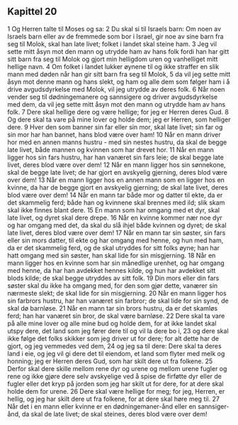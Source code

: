 ## Kapittel 20

1 Og Herren talte til Moses og sa:
2 Du skal si til Israels barn: Om noen av Israels barn eller av de fremmede som bor i Israel, gir noe av sine barn fra seg til Molok, skal han late livet; folket i landet skal steine ham.
3 Jeg vil sette mitt åsyn mot den mann og utrydde ham av hans folk fordi han har gitt sitt barn fra seg til Molok og gjort min helligdom uren og vanhelliget mitt hellige navn.
4 Om folket i landet lukker øynene til og ikke straffer en slik mann med døden når han gir sitt barn fra seg til Molok,
5 da vil jeg sette mitt åsyn mot denne mann og hans slekt, og ham og alle dem som følger ham i å drive avgudsdyrkelse med Molok, vil jeg utrydde av deres folk.
6 Når noen vender seg til dødningemanere og sannsigere og driver avgudsdyrkelse med dem, da vil jeg sette mitt åsyn mot den mann og utrydde ham av hans folk.
7 Dere skal hellige dere og være hellige; for jeg er Herren deres Gud.
8 Og dere skal ta vare på mine lover og holde dem; jeg er Herren, som helliger dere.
9 Hver den som banner sin far eller sin mor, skal late livet; sin far og sin mor har han bannet, hans blod være over ham!
10 Når en mann driver hor med en annen manns hustru - med sin nestes hustru, da skal de begge late livet, både mannen og kvinnen som har drevet hor.
11 Når en mann ligger hos sin fars hustru, har han vanæret sin fars leie; de skal begge late livet, deres blod være over dem!
12 Når en mann ligger hos sin sønnekone, skal de begge late livet; de har gjort en avskyelig gjerning, deres blod være over dem!
13 Når en mann ligger hos en annen mann som en ligger hos en kvinne, da har de begge gjort en avskyelig gjerning; de skal late livet, deres blod være over dem!
14 Når en mann tar både mor og datter til ekte, da er det skammelig ferd; både han og kvinnene skal brennes med ild; slik skam skal ikke finnes blant dere.
15 En mann som har omgang med et dyr, skal late livet, og dyret skal dere drepe.
16 Når en kvinne kommer nær noe dyr og har omgang med det, da skal du slå ihjel både kvinnen og dyret; de skal late livet, deres blod være over dem!
17 Når en mann tar sin søster, sin fars eller sin mors datter, til ekte og har omgang med henne, og hun med ham, da er det skammelig ferd, og de skal utryddes for sitt folks øyne; han har hatt omgang med sin søster, han skal lide for sin misgjerning.
18 Når en mann ligger hos en kvinne som har sin månedlige urenhet, og har omgang med henne, da har han avdekket hennes kilde, og hun har avdekket sitt blods kilde; de skal begge utryddes av sitt folk.
19 Din mors eller din fars søster skal du ikke ha omgang med, for den som gjør dette, vanærer sin nærmeste slekt; de skal lide for sin misgjerning.
20 Når en mann ligger hos sin farbrors hustru, har han vanæret sin farbror; de skal lide for sin synd, de skal dø barnløse.
21 Når en mann tar sin brors hustru, da er det skamløs ferd; han har vanæret sin bror, de skal være barnløse.
22 Dere skal ta vare på alle mine lover og alle mine bud og holde dem, for at ikke landet skal utspy dere, det land som jeg fører dere til og vil la dere bo i,
23 og dere skal ikke følge det folks skikker som jeg driver ut for dere; for alt dette har de gjort, og jeg vemmedes ved dem,
24 og jeg sa til dere: Dere skal ta deres land i eie, og jeg vil gi dere det til eiendom, et land som flyter med melk og honning; jeg er Herren deres Gud, som har skilt dere ut fra folkene.
25 Derfor skal dere skille mellom rene dyr og urene og mellom urene fugler og rene og ikke gjøre dere selv avskyelige ved å spise de firføtte dyr eller de fugler eller det kryp på jorden som jeg har skilt ut for dere, for at dere skal holde dem for urene.
26 Dere skal være hellige for meg; for jeg, Herren, er hellig, og jeg har skilt dere ut fra folkene, for at dere skal høre meg til.
27 Når det i en mann eller kvinne er en dødningemaner-ånd eller en sannsiger-ånd, da skal de late livet; de skal steines, deres blod være over dem!
